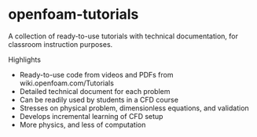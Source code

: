 # openfoam-tutorials

A collection of ready-to-use tutorials with technical documentation, for classroom instruction purposes.

Highlights
  * Ready-to-use code from videos and PDFs from wiki.openfoam.com/Tutorials
  * Detailed technical document for each problem
  * Can be readily used by students in a CFD course
  * Stresses on physical problem, dimensionless equations, and validation
  * Develops incremental learning of CFD setup
  * More physics, and less of computation
